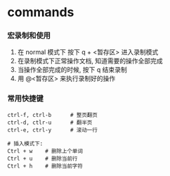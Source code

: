 
# commands

### 宏录制和使用
1. 在 normal 模式下 按下 q + <暂存区> 进入录制模式
2. 在录制模式下正常操作文档, 知道需要的操作全部完成
3. 当操作全部完成的时候, 按下 q 结束录制
4. 用 @<暂存区> 来执行录制好的操作

### 常用快捷键
```
ctrl-f, ctrl-b	    # 整页翻页
ctrl-d, ctlr-u	    # 翻半页
ctrl-e, ctrl-y	    # 滚动一行

# 插入模式下:
Ctrl + w	# 删除上个单词
Ctrl + u	# 删除当前行
Ctrl + h	# 删除当前字符
```







